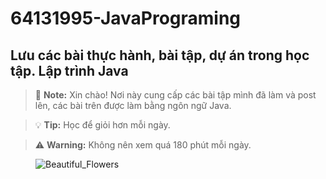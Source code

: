 # 64131995-JavaPrograming

Lưu các bài thực hành, bài tập, dự án trong học tập. Lập trình Java
---

> :memo: **Note:** Xin chào! Nơi này cung cấp các bài tập mình đã làm và post lên, các bài trên được làm bằng ngôn ngữ Java.

> :bulb: **Tip:** Học để giỏi hơn mỗi ngày.

> :warning: **Warning:** Không nên xem quá 180 phút mỗi ngày.

<figure>
<img src = "https://i.pinimg.com/736x/91/a6/a7/91a6a748672d47a5f7eca0397a96fb30.jpg" alt = "Beautiful_Flowers">
</img>
</figure>